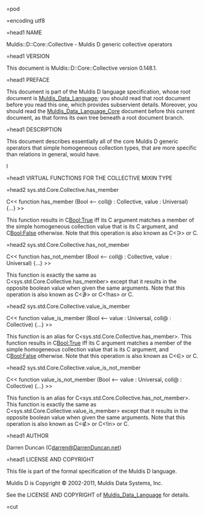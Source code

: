=pod

=encoding utf8

=head1 NAME

Muldis::D::Core::Collective - Muldis D generic collective operators

=head1 VERSION

This document is Muldis::D::Core::Collective version 0.148.1.

=head1 PREFACE

This document is part of the Muldis D language specification, whose root
document is [Muldis_Data_Language](Muldis_Data_Language.md); you should read that root document before
you read this one, which provides subservient details.  Moreover, you
should read the [Muldis_Data_Language_Core](Muldis_Data_Language_Core.md) document before this current
document, as that forms its own tree beneath a root document branch.

=head1 DESCRIPTION

This document describes essentially all of the core Muldis D generic
operators that simple homogeneous collection types, that are more specific
than relations in general, would have.

I<This documentation is pending.>

=head1 VIRTUAL FUNCTIONS FOR THE COLLECTIVE MIXIN TYPE

=head2 sys.std.Core.Collective.has_member

C<< function has_member (Bool <--
coll@ : Collective, value : Universal) {...} >>

This function results in C<Bool:True> iff its C<value> argument matches a
member of the simple homogeneous collection value that is its C<coll>
argument, and C<Bool:False> otherwise.  Note that this operation is also
known as C<∋> or C<has>.

=head2 sys.std.Core.Collective.has_not_member

C<< function has_not_member (Bool <--
coll@ : Collective, value : Universal) {...} >>

This function is exactly the same as C<sys.std.Core.Collective.has_member>
except that it results in the opposite boolean value when given the same
arguments.  Note that this operation is also known as C<∌> or C<!has> or
C<not-has>.

=head2 sys.std.Core.Collective.value_is_member

C<< function value_is_member (Bool <--
value : Universal, coll@ : Collective) {...} >>

This function is an alias for C<sys.std.Core.Collective.has_member>.  This
function results in C<Bool:True> iff its C<value> argument matches a member
of the simple homogeneous collection value that is its C<coll> argument,
and C<Bool:False> otherwise.  Note that this operation is also known as
C<∈> or C<in>.

=head2 sys.std.Core.Collective.value_is_not_member

C<< function value_is_not_member (Bool <--
value : Universal, coll@ : Collective) {...} >>

This function is an alias for C<sys.std.Core.Collective.has_not_member>.
This function is exactly the same as
C<sys.std.Core.Collective.value_is_member> except that it results in the
opposite boolean value when given the same arguments.  Note that this
operation is also known as C<∉> or C<!in> or C<not-in>.

=head1 AUTHOR

Darren Duncan (C<darren@DarrenDuncan.net>)

=head1 LICENSE AND COPYRIGHT

This file is part of the formal specification of the Muldis D language.

Muldis D is Copyright © 2002-2011, Muldis Data Systems, Inc.

See the LICENSE AND COPYRIGHT of [Muldis_Data_Language](Muldis_Data_Language.md) for details.

=cut
